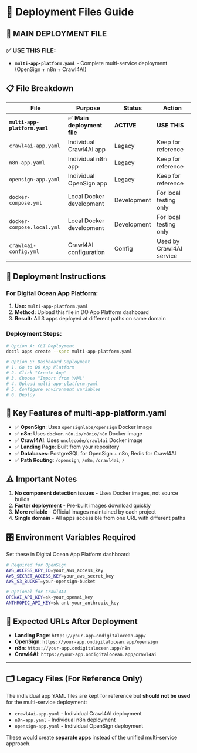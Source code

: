 # 📁 Deployment Files Guide

## 🎯 **MAIN DEPLOYMENT FILE**

### ✅ **USE THIS FILE:**
- **`multi-app-platform.yaml`** - Complete multi-service deployment (OpenSign + n8n + Crawl4AI)

## 📋 **File Breakdown**

| File | Purpose | Status | Action |
|------|---------|--------|--------|
| **`multi-app-platform.yaml`** | ✅ **Main deployment file** | **ACTIVE** | **USE THIS** |
| `crawl4ai-app.yaml` | Individual Crawl4AI app | Legacy | Keep for reference |
| `n8n-app.yaml` | Individual n8n app | Legacy | Keep for reference |
| `opensign-app.yaml` | Individual OpenSign app | Legacy | Keep for reference |
| `docker-compose.yml` | Local Docker development | Development | For local testing only |
| `docker-compose.local.yml` | Local Docker development | Development | For local testing only |
| `crawl4ai-config.yml` | Crawl4AI configuration | Config | Used by Crawl4AI service |

## 🚀 **Deployment Instructions**

### **For Digital Ocean App Platform:**

1. **Use:** `multi-app-platform.yaml`
2. **Method:** Upload this file in DO App Platform dashboard
3. **Result:** All 3 apps deployed at different paths on same domain

### **Deployment Steps:**

```bash
# Option A: CLI Deployment
doctl apps create --spec multi-app-platform.yaml

# Option B: Dashboard Deployment
# 1. Go to DO App Platform
# 2. Click "Create App" 
# 3. Choose "Import from YAML"
# 4. Upload multi-app-platform.yaml
# 5. Configure environment variables
# 6. Deploy
```

## 🔧 **Key Features of multi-app-platform.yaml**

- ✅ **OpenSign**: Uses `opensignlabs/opensign` Docker image
- ✅ **n8n**: Uses `docker.n8n.io/n8nio/n8n` Docker image  
- ✅ **Crawl4AI**: Uses `unclecode/crawl4ai` Docker image
- ✅ **Landing Page**: Built from your repository
- ✅ **Databases**: PostgreSQL for OpenSign + n8n, Redis for Crawl4AI
- ✅ **Path Routing**: `/opensign`, `/n8n`, `/crawl4ai`, `/`

## ⚠️ **Important Notes**

1. **No component detection issues** - Uses Docker images, not source builds
2. **Faster deployment** - Pre-built images download quickly
3. **More reliable** - Official images maintained by each project
4. **Single domain** - All apps accessible from one URL with different paths

## 🎛️ **Environment Variables Required**

Set these in Digital Ocean App Platform dashboard:

```bash
# Required for OpenSign
AWS_ACCESS_KEY_ID=your_aws_access_key
AWS_SECRET_ACCESS_KEY=your_aws_secret_key
AWS_S3_BUCKET=your-opensign-bucket

# Optional for Crawl4AI
OPENAI_API_KEY=sk-your_openai_key
ANTHROPIC_API_KEY=sk-ant-your_anthropic_key
```

## 🔗 **Expected URLs After Deployment**

- **Landing Page**: `https://your-app.ondigitalocean.app/`
- **OpenSign**: `https://your-app.ondigitalocean.app/opensign`
- **n8n**: `https://your-app.ondigitalocean.app/n8n`
- **Crawl4AI**: `https://your-app.ondigitalocean.app/crawl4ai`

---

## 🗂️ **Legacy Files (For Reference Only)**

The individual app YAML files are kept for reference but **should not be used** for the multi-service deployment:

- `crawl4ai-app.yaml` - Individual Crawl4AI deployment
- `n8n-app.yaml` - Individual n8n deployment  
- `opensign-app.yaml` - Individual OpenSign deployment

These would create **separate apps** instead of the unified multi-service approach. 